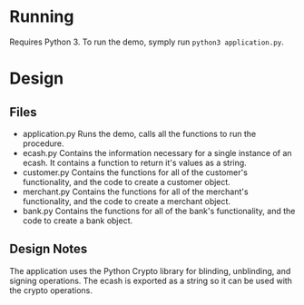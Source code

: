 # Running
Requires Python 3. To run the demo, symply run `python3 application.py`.

# Design
## Files
* application.py
Runs the demo, calls all the functions to run the procedure.
* ecash.py
Contains the information necessary for a single instance of an ecash. It contains a function to return it's values as a string.
* customer.py
Contains the functions for all of the customer's functionality, and the code to create a customer object.
* merchant.py
Contains the functions for all of the merchant's functionality, and the code to create a merchant object.
* bank.py
Contains the functions for all of the bank's functionality, and the code to create a bank object.

## Design Notes
The application uses the Python Crypto library for blinding, unblinding, and signing operations.
The ecash is exported as a string so it can be used with the crypto operations.

